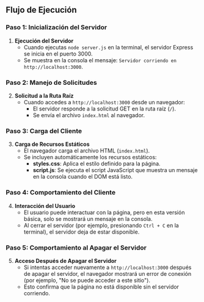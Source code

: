 ## Flujo de Ejecución

### Paso 1: Inicialización del Servidor

1. **Ejecución del Servidor**
   - Cuando ejecutas `node server.js` en la terminal, el servidor Express se inicia en el puerto 3000.
   - Se muestra en la consola el mensaje: `Servidor corriendo en http://localhost:3000`.

### Paso 2: Manejo de Solicitudes

2. **Solicitud a la Ruta Raíz**
   - Cuando accedes a `http://localhost:3000` desde un navegador:
     - El servidor responde a la solicitud GET en la ruta raíz (`/`).
     - Se envía el archivo `index.html` al navegador.

### Paso 3: Carga del Cliente

3. **Carga de Recursos Estáticos**
   - El navegador carga el archivo HTML (`index.html`).
   - Se incluyen automáticamente los recursos estáticos:
     - **styles.css**: Aplica el estilo definido para la página.
     - **script.js**: Se ejecuta el script JavaScript que muestra un mensaje en la consola cuando el DOM está listo.

### Paso 4: Comportamiento del Cliente

4. **Interacción del Usuario**
   - El usuario puede interactuar con la página, pero en esta versión básica, solo se mostrará un mensaje en la consola.
   - Al cerrar el servidor (por ejemplo, presionando `Ctrl + C` en la terminal), el servidor deja de estar disponible.

### Paso 5: Comportamiento al Apagar el Servidor

5. **Acceso Después de Apagar el Servidor**
   - Si intentas acceder nuevamente a `http://localhost:3000` después de apagar el servidor, el navegador mostrará un error de conexión (por ejemplo, "No se puede acceder a este sitio").
   - Esto confirma que la página no está disponible sin el servidor corriendo.